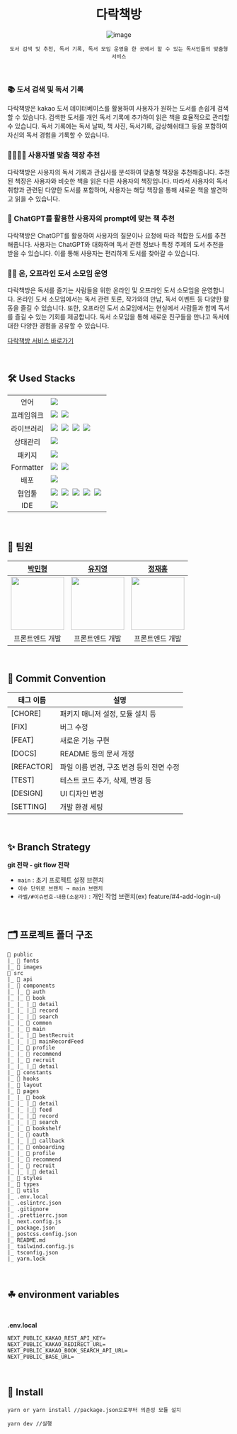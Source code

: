 <div align="center">

# **다락책방**

![image](https://darakbooks.vercel.app/images/login-logo.svg)

```
도서 검색 및 추천, 독서 기록, 독서 모임 운영을 한 곳에서 할 수 있는 독서인들의 맞춤형 서비스
```

</div>

<br />

<div>

### 📚 도서 검색 및 독서 기록

다락책방은 kakao 도서 데이터베이스를 활용하여 사용자가 원하는 도서를 손쉽게 검색할 수 있습니다. 검색한 도서를 개인 독서 기록에 추가하여 읽은 책을 효율적으로 관리할 수 있습니다. 독서 기록에는 독서 날짜, 책 사진, 독서기록, 감상해쉬태그 등을 포함하여 자신의 독서 경험을 기록할 수 있습니다.

### 👩‍👩‍👧‍👧 사용자별 맞춤 책장 추천

다락책방은 사용자의 독서 기록과 관심사를 분석하여 맞춤형 책장을 추천해줍니다. 추천된 책장은 사용자와 비슷한 책을 읽은 다른 사용자의 책장입니다. 따라서 사용자의 독서 취향과 관련된 다양한 도서를 포함하며, 사용자는 해당 책장을 통해 새로운 책을 발견하고 읽을 수 있습니다.

### 💎 ChatGPT를 활용한 사용자의 prompt에 맞는 책 추천

다락책방은 ChatGPT를 활용하여 사용자의 질문이나 요청에 따라 적합한 도서를 추천해줍니다. 사용자는 ChatGPT와 대화하며 독서 관련 정보나 특정 주제의 도서 추천을 받을 수 있습니다. 이를 통해 사용자는 편리하게 도서를 찾아갈 수 있습니다.

### 👨‍🏫 온, 오프라인 도서 소모임 운영

다락책방은 독서를 즐기는 사람들을 위한 온라인 및 오프라인 도서 소모임을 운영합니다. 온라인 도서 소모임에서는 독서 관련 토론, 작가와의 만남, 독서 이벤트 등 다양한 활동을 즐길 수 있습니다. 또한, 오프라인 도서 소모임에서는 현실에서 사람들과 함께 독서를 즐길 수 있는 기회를 제공합니다. 독서 소모임을 통해 새로운 친구들을 만나고 독서에 대한 다양한 경험을 공유할 수 있습니다.

[다락책방 서비스 바로가기](https://darakbooks.vercel.app/)

</div>

<br/>

## 🛠 Used Stacks

<table>
<tr>
 <td align="center">언어</td>
 <td>
  <img src="https://img.shields.io/badge/TypeScript-3178C6?style=for-the-badge&logo=TypeScript&logoColor=ffffff"/>
 </td>
</tr>

<tr>
 <td align="center">프레임워크</td>
 <td>
    <img src="https://img.shields.io/badge/Next.js-000000?style=for-the-badge&logo=Next.js&logoColor=white"/>&nbsp 
    <img src="https://img.shields.io/badge/tailwindcss-%2338B2AC.svg?style=for-the-badge&logo=tailwind-css&logoColor=white"/>&nbsp 
 </td>
</tr>

<tr>
 <td align="center">라이브러리</td>
 <td>
    <img src="https://img.shields.io/badge/React-61DAFB?style=for-the-badge&logo=React&logoColor=ffffff"/>&nbsp  
    <img src="https://img.shields.io/badge/Axios-6028e0?style=for-the-badge&logo=Axios&logoColor=ffffff"/>&nbsp
    <img src="https://img.shields.io/badge/@tanstack/react query-FF4154?style=for-the-badge&logo=ReactQuery&logoColor=ffffff"/>&nbsp
    <img src="https://img.shields.io/badge/@next/font-60B28D?style=for-the-badge&logoColor=ffffff"/>&nbsp
  </td>
</tr>

<tr>
 <td align="center">상태관리</td>
 <td>
  <img src="https://img.shields.io/badge/Recoil-1678e0?style=for-the-badge&logo=Recoil&logoColor=ffffff"/>&nbsp  
 </td>
</tr>
<tr>
 <td align="center">패키지</td>
 <td>
    <img src="https://img.shields.io/badge/Yarn-2C8EBB?style=for-the-badge&logo=Yarn&logoColor=white"/>&nbsp 
  </td>
</tr>
<tr>
 <td align="center">Formatter</td>
 <td>
  <img src="https://img.shields.io/badge/Prettier-373338?style=for-the-badge&logo=Prettier&logoColor=ffffff"/>&nbsp 
  <img src="https://img.shields.io/badge/ESLint-4B32C3?style=for-the-badge&logo=ESLint&logoColor=ffffff"/>&nbsp 
 </td>
</tr>
<tr>
 <td align="center">배포</td>
 <td><img src="https://img.shields.io/badge/vercel-%23000000.svg?style=for-the-badge&logo=vercel&logoColor=white"/>&nbsp
</tr>
<tr>
 <td align="center">협업툴</td>
 <td>
    <img src="https://img.shields.io/badge/Discord-4263f5?style=for-the-badge&logo=Discord&logoColor=white"/>&nbsp 
    <img src="https://img.shields.io/badge/GitHub-181717?style=for-the-badge&logo=GitHub&logoColor=white"/>&nbsp 
    <img src="https://img.shields.io/badge/Slack-4A154B?style=for-the-badge&logo=Slack&logoColor=white"/>&nbsp 
    <img src="https://img.shields.io/badge/Figma-d90f42?style=for-the-badge&logo=Figma&logoColor=white"/>&nbsp  
    <img src="https://img.shields.io/badge/Notion-000000?style=for-the-badge&logo=Notion&logoColor=white"/>&nbsp 
 </td>
</tr>
<tr>
 <td align="center">IDE</td>
 <td>
    <img src="https://img.shields.io/badge/VSCode-007ACC?style=for-the-badge&logo=Visual%20Studio%20Code&logoColor=white"/>&nbsp
</tr>
</table>

<br />

## 👥 팀원

|                       [박민형](https://github.com/Park-min-hyoung)                        |                                                     [유지영](https://github.com/YJZero)                                                      |                [정재홍](https://github.com/bohongu)                 |
| :---------------------------------------------------------------------------------------: | :------------------------------------------------------------------------------------------------------------------------------------------: | :-----------------------------------------------------------------: |
| <img width="120" height="120" src="https://avatars.githubusercontent.com/u/60873508?v=4"> | <img width="120" height="120" src="https://github.com/dugeun-dugeun-project/frontend/assets/107309247/6d7cd3ff-e116-447b-b07f-e46eba9424f7"> | <img width="120" height="120" src="https://github.com/bohongu.png"> |
|                                      프론트엔드 개발                                      |                                                               프론트엔드 개발                                                                |                           프론트엔드 개발                           |

<br/>

## 🌴 Commit Convention

| 태그 이름  | 설명                                     |
| ---------- | ---------------------------------------- |
| [CHORE]    | 패키지 매니저 설정, 모듈 설치 등         |
| [FIX]      | 버그 수정                                |
| [FEAT]     | 새로운 기능 구현                         |
| [DOCS]     | README 등의 문서 개정                    |
| [REFACTOR] | 파일 이름 변경, 구조 변경 등의 전면 수정 |
| [TEST]     | 테스트 코드 추가, 삭제, 변경 등          |
| [DESIGN]   | UI 디자인 변경                           |
| [SETTING]  | 개발 환경 세팅                           |

<br/>

## ✨ Branch Strategy

**git 전략 - git flow 전략**

- `main` : 초기 프로젝트 설정 브랜치
- `이슈 단위로 브랜치 → main 브랜치`
- `라벨/#이슈번호-내용(소문자)` : 개인 작업 브랜치(ex) feature/#4-add-login-ui)

<br/>

## 🗂 프로젝트 폴더 구조

```
📁 public
|_ 📁 fonts
|_ 📁 images
📁 src
|_ 📁 api
|_ 📁 components
|_ |_ 📁 auth
|_ |_ 📁 book
|_ |_ |_📁 detail
|_ |_ |_📁 record
|_ |_ |_📁 search
|_ |_ 📁 common
|_ |_ 📁 main
|_ |_ |_📁 bestRecruit
|_ |_ |_📁 mainRecordFeed
|_ |_ 📁 profile
|_ |_ 📁 recommend
|_ |_ 📁 recruit
|_ |_ |_📁 detail
|_ 📁 constants
|_ 📁 hooks
|_ 📁 layout
|_ 📁 pages
|_ |_ 📁 book
|_ |_ |_📁 detail
|_ |_ |_📁 feed
|_ |_ |_📁 record
|_ |_ |_📁 search
|_ |_ 📁 bookshelf
|_ |_ 📁 oauth
|_ |_ |_📁 callback
|_ |_ 📁 onboarding
|_ |_ 📁 profile
|_ |_ 📁 recommend
|_ |_ 📁 recruit
|_ |_ |_📁 detail
|_ 📁 styles
|_ 📁 types
|_ 📁 utils
|_ .env.local
|_ .eslintrc.json
|_ .gitignore
|_ .prettierrc.json
|_ next.config.js
|_ package.json
|_ postcss.config.json
|_ README.md
|_ tailwind.config.js
|_ tsconfig.json
|_ yarn.lock
```

<br />

## ☘ environment variables

</br>

<b>.env.local</b>

```
NEXT_PUBLIC_KAKAO_REST_API_KEY=
NEXT_PUBLIC_KAKAO_REDIRECT_URL=
NEXT_PUBLIC_KAKAO_BOOK_SEARCH_API_URL=
NEXT_PUBLIC_BASE_URL=
```

</br>

## 🔑 Install

```
yarn or yarn install //package.json으로부터 의존성 모듈 설치

yarn dev //실행
```
